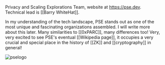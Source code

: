 Privacy and Scaling Explorations Team, website at https://pse.dev. Technical lead is [[Barry WhiteHat]].

In my understanding of the tech landscape, PSE stands out as one of the most unique and fascinating organizations assembled. I will write more about this later. Many similarities to [[0xPARC]], many differences too! Very, very excited to see PSE's eventual [[Wikipedia page]], it occupies a very crucial and special place in the history of [[ZK]]  and [[cryptography]] in general!


![pselogo](https://pse.dev/_next/image?url=%2F_next%2Fstatic%2Fmedia%2Farchstar.30f39511.webp&w=3840&q=75)


